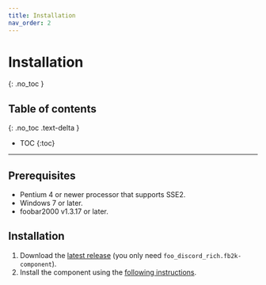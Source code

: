 ```yaml
---
title: Installation
nav_order: 2
---
```


# Installation
{: .no_toc }

## Table of contents
{: .no_toc .text-delta }

* TOC
{:toc}

---

## Prerequisites

 - Pentium 4 or newer processor that supports SSE2.
 - Windows 7 or later.
 - foobar2000 v1.3.17 or later.

## Installation

1. Download the [latest release](https://github.com/TheQwertiest/foo_discord_rich/releases/latest) (you only need `foo_discord_rich.fb2k-component`).
1. Install the component using the [following instructions](http://wiki.hydrogenaud.io/index.php?title=Foobar2000:How_to_install_a_component).
